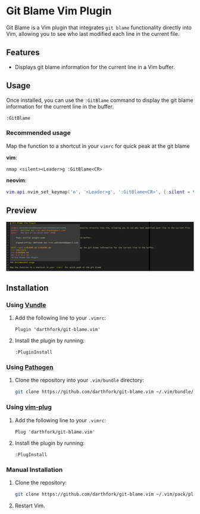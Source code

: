 # Git Blame Vim Plugin

Git Blame is a Vim plugin that integrates `git blame` functionality directly into Vim, allowing you to see who last modified each line in the current file.

## Features

- Displays git blame information for the current line in a Vim buffer.

## Usage

Once installed, you can use the `:GitBlame` command to display the git blame information for the current line in the buffer.

```vim
:GitBlame
```

### Recommended usage

Map the function to a shortcut in your `vimrc` for quick peak at the git blame

**vim**:

```vim
nmap <silent><Leader>g :GitBlame<CR>
```

**neovim**:

```lua
vim.api.nvim_set_keymap('n', '<Leader>g', ':GitBlame<CR>', { silent = true })
```

## Preview

![Preview](doc/git-blame.png "Preview")


## Installation

### Using [Vundle](https://github.com/VundleVim/Vundle.vim)

1. Add the following line to your `.vimrc`:

    ```vim
    Plugin 'darthfork/git-blame.vim'
    ```

2. Install the plugin by running:

    ```vim
    :PluginInstall
    ```

### Using [Pathogen](https://github.com/tpope/vim-pathogen)

1. Clone the repository into your `.vim/bundle` directory:

    ```bash
    git clone https://github.com/darthfork/git-blame.vim ~/.vim/bundle/git-blame.vim
    ```

### Using [vim-plug](https://github.com/junegunn/vim-plug)

1. Add the following line to your `.vimrc`:

    ```vim
    Plug 'darthfork/git-blame.vim'
    ```

2. Install the plugin by running:

    ```vim
    :PlugInstall
    ```

### Manual Installation

1. Clone the repository:

    ```bash
    git clone https://github.com/darthfork/git-blame.vim ~/.vim/pack/plugins/start/git-blame.vim
    ```

2. Restart Vim.
